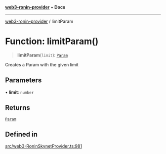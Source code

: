 [**web3-ronin-provider**](../README.md) • **Docs**

***

[web3-ronin-provider](../globals.md) / limitParam

# Function: limitParam()

> **limitParam**(`limit`): [`Param`](../classes/Param.md)

Creates a Param with the given limit

## Parameters

• **limit**: `number`

## Returns

[`Param`](../classes/Param.md)

## Defined in

[src/web3-RoninSkynetProvider.ts:981](https://github.com/chuacw/web3-ronin-provider/blob/a0101c455e71e221c1f508afff12749e77bf1fd8/src/web3-RoninSkynetProvider.ts#L981)
